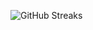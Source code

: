 ![GitHub Streaks](https://github-streaks-mqc9.onrender.com/streak/happilli/image?theme=midnight&cache_bust=1743708929&lang=ja)
